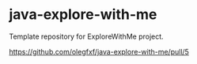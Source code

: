# java-explore-with-me
Template repository for ExploreWithMe project.

https://github.com/olegfxf/java-explore-with-me/pull/5